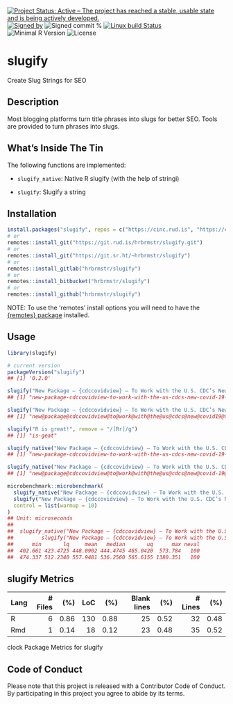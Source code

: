 
[![Project Status: Active – The project has reached a stable, usable
state and is being actively
developed.](https://www.repostatus.org/badges/latest/active.svg)](https://www.repostatus.org/#active)
[![Signed
by](https://img.shields.io/badge/Keybase-Verified-brightgreen.svg)](https://keybase.io/hrbrmstr)
![Signed commit
%](https://img.shields.io/badge/Signed_Commits-88%25-lightgrey.svg)
[![Linux build
Status](https://travis-ci.org/hrbrmstr/slugify.svg?branch=master)](https://travis-ci.org/hrbrmstr/slugify)  
![Minimal R
Version](https://img.shields.io/badge/R%3E%3D-3.6.0-blue.svg)
![License](https://img.shields.io/badge/License-MIT-blue.svg)

# slugify

Create Slug Strings for SEO

## Description

Most blogging platforms turn title phrases into slugs for better SEO.
Tools are provided to turn phrases into slugs.

## What’s Inside The Tin

The following functions are implemented:

  - `slugify_native`: Native R slugify (with the help of stringi)

  - `slugify`: Slugify a string

## Installation

``` r
install.packages("slugify", repos = c("https://cinc.rud.is", "https://cloud.r-project.org/"))
# or
remotes::install_git("https://git.rud.is/hrbrmstr/slugify.git")
# or
remotes::install_git("https://git.sr.ht/~hrbrmstr/slugify")
# or
remotes::install_gitlab("hrbrmstr/slugify")
# or
remotes::install_bitbucket("hrbrmstr/slugify")
# or
remotes::install_github("hrbrmstr/slugify")
```

NOTE: To use the ‘remotes’ install options you will need to have the
[{remotes} package](https://github.com/r-lib/remotes) installed.

## Usage

``` r
library(slugify)

# current version
packageVersion("slugify")
## [1] '0.2.0'
```

``` r
slugify("New Package — {cdccovidview} — To Work with the U.S. CDC’s New COVID-19 Trackers: COVIDView and COVID-NET")
## [1] "new-package-cdccovidview-to-work-with-the-us-cdcs-new-covid-19-trackers-covidview-and-covid-net"

slugify("New Package — {cdccovidview} — To Work with the U.S. CDC’s New COVID-19 Trackers: COVIDView and COVID-NET", replacement = "@")
## [1] "new@package@cdccovidview@to@work@with@the@us@cdcs@new@covid19@trackers@covidview@and@covidnet"

slugify("R is great!", remove = "/[Rr]/g")
## [1] "is-geat"
```

``` r
slugify_native("New Package — {cdccovidview} — To Work with the U.S. CDC’s New COVID-19 Trackers: COVIDView and COVID-NET")
## [1] "new-package-cdccovidview-to-work-with-the-us-cdcs-new-covid-19-trackers-covidview-and-covid-net"

slugify_native("New Package — {cdccovidview} — To Work with the U.S. CDC’s New COVID-19 Trackers: COVIDView and COVID-NET", repl = "@")
## [1] "new@package@cdccovidview@to@work@with@the@us@cdcs@new@covid-19@trackers@covidview@and@covid-net"
```

``` r
microbenchmark::microbenchmark(
  slugify_native("New Package — {cdccovidview} — To Work with the U.S. CDC’s New COVID-19 Trackers: COVIDView and COVID-NET"),
  slugify("New Package — {cdccovidview} — To Work with the U.S. CDC’s New COVID-19 Trackers: COVIDView and COVID-NET"),
  control = list(warmup = 10)
)
## Unit: microseconds
##                                                                                                                         expr
##  slugify_native("New Package — {cdccovidview} — To Work with the U.S. CDC’s New COVID-19 Trackers: COVIDView and COVID-NET")
##         slugify("New Package — {cdccovidview} — To Work with the U.S. CDC’s New COVID-19 Trackers: COVIDView and COVID-NET")
##      min       lq     mean   median       uq      max neval
##  402.661 423.4725 448.0902 444.4745 465.0420  573.784   100
##  474.337 512.2340 557.9481 536.2560 565.6155 1380.351   100
```

## slugify Metrics

| Lang | \# Files |  (%) | LoC |  (%) | Blank lines |  (%) | \# Lines |  (%) |
| :--- | -------: | ---: | --: | ---: | ----------: | ---: | -------: | ---: |
| R    |        6 | 0.86 | 130 | 0.88 |          25 | 0.52 |       32 | 0.48 |
| Rmd  |        1 | 0.14 |  18 | 0.12 |          23 | 0.48 |       35 | 0.52 |

clock Package Metrics for slugify

## Code of Conduct

Please note that this project is released with a Contributor Code of
Conduct. By participating in this project you agree to abide by its
terms.
